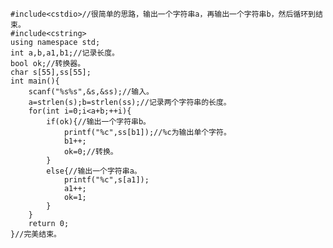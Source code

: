 	#include<cstdio>//很简单的思路，输出一个字符串a，再输出一个字符串b，然后循环到结束。 
	#include<cstring>
	using namespace std;
	int a,b,a1,b1;//记录长度。 
	bool ok;//转换器。 
	char s[55],ss[55];
	int main(){
		scanf("%s%s",&s,&ss);//输入。 
		a=strlen(s);b=strlen(ss);//记录两个字符串的长度。 
		for(int i=0;i<a+b;++i){
			if(ok){//输出一个字符串b。 
				printf("%c",ss[b1]);//%c为输出单个字符。 
				b1++;
				ok=0;//转换。 
			}
			else{//输出一个字符串a。 
				printf("%c",s[a1]);
				a1++;
				ok=1;
			}
		}
		return 0;
	}//完美结束。 